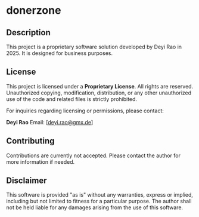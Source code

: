 # donerzone

## Description
This project is a proprietary software solution developed by Deyi Rao in 2025. It is designed for business purposes.

## License
This project is licensed under a **Proprietary License**. All rights are reserved. Unauthorized copying, modification, distribution, or any other unauthorized use of the code and related files is strictly prohibited.

For inquiries regarding licensing or permissions, please contact:

**Deyi Rao**
Email: [deyi.rao@gmx.de]

## Contributing
Contributions are currently not accepted. Please contact the author for more information if needed.

## Disclaimer
This software is provided "as is" without any warranties, express or implied, including but not limited to fitness for a particular purpose. The author shall not be held liable for any damages arising from the use of this software.